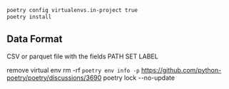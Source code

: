 ```bash
poetry config virtualenvs.in-project true
poetry install
```

## Data Format

CSV or parquet file with the fields
PATH
SET
LABEL

remove virtual env
rm -rf `poetry env info -p`
https://github.com/python-poetry/poetry/discussions/3690
poetry lock --no-update
